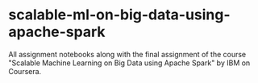 # scalable-ml-on-big-data-using-apache-spark
All assignment notebooks along with the final assignment of the course "Scalable Machine Learning on Big Data using Apache Spark" by IBM on Coursera.

